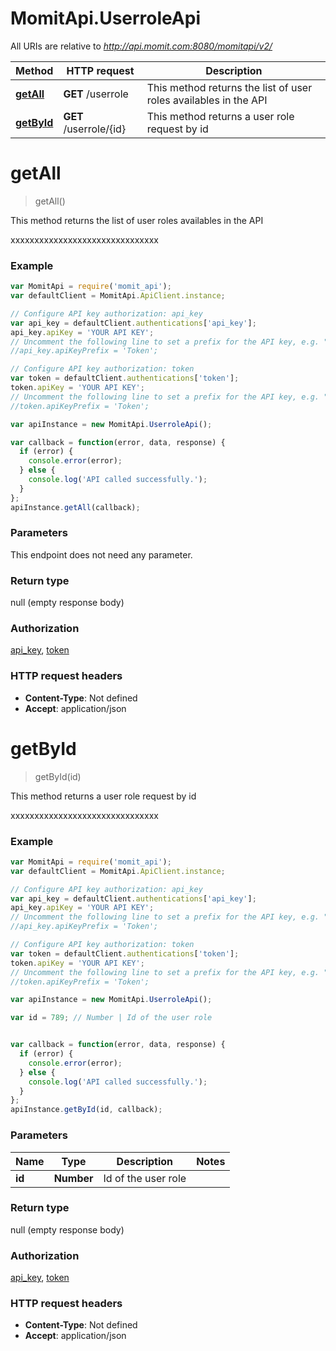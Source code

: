 # MomitApi.UserroleApi

All URIs are relative to *http://api.momit.com:8080/momitapi/v2/*

Method | HTTP request | Description
------------- | ------------- | -------------
[**getAll**](UserroleApi.md#getAll) | **GET** /userrole | This method returns the list of user roles availables in the API
[**getById**](UserroleApi.md#getById) | **GET** /userrole/{id} | This method returns a user role request by id


<a name="getAll"></a>
# **getAll**
> getAll()

This method returns the list of user roles availables in the API

xxxxxxxxxxxxxxxxxxxxxxxxxxxxxxx

### Example
```javascript
var MomitApi = require('momit_api');
var defaultClient = MomitApi.ApiClient.instance;

// Configure API key authorization: api_key
var api_key = defaultClient.authentications['api_key'];
api_key.apiKey = 'YOUR API KEY';
// Uncomment the following line to set a prefix for the API key, e.g. "Token" (defaults to null)
//api_key.apiKeyPrefix = 'Token';

// Configure API key authorization: token
var token = defaultClient.authentications['token'];
token.apiKey = 'YOUR API KEY';
// Uncomment the following line to set a prefix for the API key, e.g. "Token" (defaults to null)
//token.apiKeyPrefix = 'Token';

var apiInstance = new MomitApi.UserroleApi();

var callback = function(error, data, response) {
  if (error) {
    console.error(error);
  } else {
    console.log('API called successfully.');
  }
};
apiInstance.getAll(callback);
```

### Parameters
This endpoint does not need any parameter.

### Return type

null (empty response body)

### Authorization

[api_key](../README.md#api_key), [token](../README.md#token)

### HTTP request headers

 - **Content-Type**: Not defined
 - **Accept**: application/json

<a name="getById"></a>
# **getById**
> getById(id)

This method returns a user role request by id

xxxxxxxxxxxxxxxxxxxxxxxxxxxxxxx

### Example
```javascript
var MomitApi = require('momit_api');
var defaultClient = MomitApi.ApiClient.instance;

// Configure API key authorization: api_key
var api_key = defaultClient.authentications['api_key'];
api_key.apiKey = 'YOUR API KEY';
// Uncomment the following line to set a prefix for the API key, e.g. "Token" (defaults to null)
//api_key.apiKeyPrefix = 'Token';

// Configure API key authorization: token
var token = defaultClient.authentications['token'];
token.apiKey = 'YOUR API KEY';
// Uncomment the following line to set a prefix for the API key, e.g. "Token" (defaults to null)
//token.apiKeyPrefix = 'Token';

var apiInstance = new MomitApi.UserroleApi();

var id = 789; // Number | Id of the user role


var callback = function(error, data, response) {
  if (error) {
    console.error(error);
  } else {
    console.log('API called successfully.');
  }
};
apiInstance.getById(id, callback);
```

### Parameters

Name | Type | Description  | Notes
------------- | ------------- | ------------- | -------------
 **id** | **Number**| Id of the user role | 

### Return type

null (empty response body)

### Authorization

[api_key](../README.md#api_key), [token](../README.md#token)

### HTTP request headers

 - **Content-Type**: Not defined
 - **Accept**: application/json

